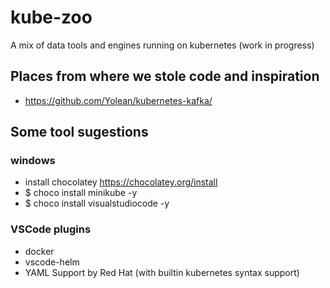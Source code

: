 # kube-zoo
A mix of data tools and engines running on kubernetes (work in progress)

## Places from where we stole code and inspiration
- https://github.com/Yolean/kubernetes-kafka/

## Some tool sugestions
### windows
- install chocolatey https://chocolatey.org/install
- $ choco install minikube -y
- $ choco install visualstudiocode -y
### VSCode plugins
- docker
- vscode-helm
- YAML Support by Red Hat (with builtin kubernetes syntax support)

